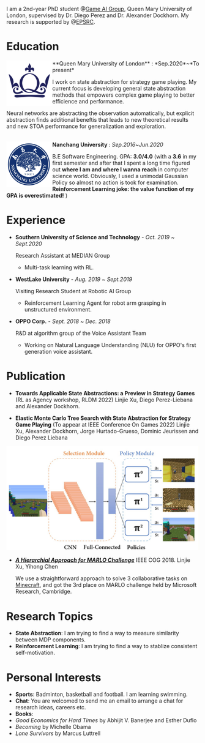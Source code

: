 I am a 2nd-year PhD student  @[Game AI Group](http://gameai.eecs.qmul.ac.uk/), Queen Mary University of London, supervised by Dr. Diego Perez and Dr. Alexander Dockhorn. My research is supported by @[EPSRC](https://gow.epsrc.ukri.org/NGBOViewGrant.aspx?GrantRef=EP/T008962/1).




# Education
<img src="./assets/img/qmul_logo.png" alt="uni_logo" width="120" height="120" align="left" /> 
**Queen Mary University of London** : *Sep.2020*~*To present*

I work on state abstraction for strategy game playing. My current focus is developing general state abstraction methods that empowers complex game playing to better efficience and performance.

Neural networks are abstracting the observation automatically, but explicit abstraction finds additional beneftis that leads to new theoretical results and new STOA performance for generalization and exploration.
<br/><br/>


<img src="./assets/img/ncu_logo.png" alt="uni_logo" width="120" height="120" align="left" /> **Nanchang University** : *Sep.2016*~*Jun.2020*

B.E Software Engineering.  GPA: **3.0/4.0** (with a **3.6** in my first semester and after that I spent a long time figured out **where I am and where I wanna reach** in computer science world. Obviously, I used a unimodal Gaussian Policy so almost no action is took for examination. **Reinforcement Learning joke: the value function of my GPA is overestimated!** )



# Experience
* **Southern University of Science and Technology** - *Oct. 2019* ~ *Sept.2020*
  
    Research Assistant at MEDIAN Group

    *  Multi-task learning with RL.
    
*  **WestLake University** - *Aug. 2019* ~ *Sept.2019*
   
    Visiting Research Student at Robotic AI Group

    * Reinforcement Learning Agent for robot arm grasping in unstructured environment.
    
* **OPPO Corp.** - *Sept. 2018* ~ *Dec. 2018*

    R&D at algorithm group of the Voice Assistant Team

    * Working on Natural Language Understanding (NLU) for OPPO's first generation voice assistant.

# Publication
* **Towards Applicable State Abstractions: a Preview in Strategy Games** (RL as Agency workshop, RLDM 2022) Linjie Xu, Diego Perez-Liebana and Alexander Dockhorn.

* **Elastic Monte Carlo Tree Search with State Abstraction for Strategy Game Playing** (To appear at IEEE Conference On Games 2022) Linjie Xu, Alexander Dockhorn, Jorge Hurtado-Grueso, Dominic Jeurissen and Diego Perez Liebana

![tasks](./assets/pub_img/marlo_tasks.jpg)

* *[**A Hierarchial Approach for MARLO Challenge**](https://ieeexplore.ieee.org/document/8847943)* IEEE COG 2018. Linjie Xu, Yihong Chen

    We use a straightforward approach to solve 3 collaborative tasks on [Minecraft](https://www.microsoft.com/en-us/research/blog/winners-announced-in-multi-agent-reinforcement-learning-challenge), and got the 3rd place on MARLO challenge held by Microsoft Research, Cambridge.


# Research Topics
* **State Abstraction**: I am trying to find a way to measure similarity between MDP components.
* **Reinforcement Learning**: I am trying to find a way to stablize consistent self-motivation.

# Personal Interests

* **Sports**: Badminton, basketball and football. I am learning swimming.
* **Chat**: You are welcomed to send me an email to arrange a chat for research ideas, careers etc.
* **Books**:
* *Good Economics for Hard Times* by Abhijit V. Banerjee and Esther Duflo
*  *Becoming* by Michelle Obama
*  *Lone Survivors* by Marcus Luttrell
